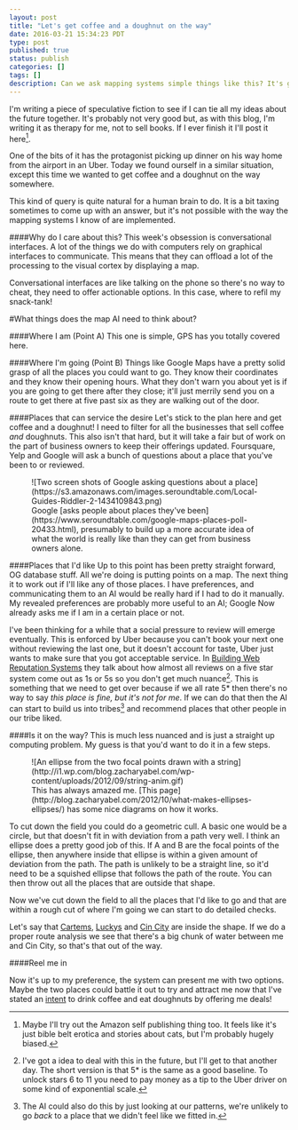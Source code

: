 ```yaml
---
layout: post
title: "Let's get coffee and a doughnut on the way"
date: 2016-03-21 15:34:23 PDT
type: post
published: true
status: publish
categories: []
tags: []
description: Can we ask mapping systems simple things like this? It's going to be important for conversational interfaces.
---
```


I'm writing a piece of speculative fiction to see if I can tie all my ideas about the future together. It's probably not very good but, as with this blog, I'm writing it as therapy for me, not to sell books. If I ever finish it I'll post it here[^1]. 

One of the bits of it has the protagonist picking up dinner on his way home from the airport in an Uber. Today we found ourself in a similar situation, except this time we wanted to get coffee and a doughnut on the way somewhere.

This kind of query is quite natural for a human brain to do. It is a bit taxing sometimes to come up with an answer, but it's not possible with the way the mapping systems I know of are implemented.

####Why do I care about this?
This week's obsession is conversational interfaces. A lot of the things we do with computers rely on graphical interfaces to communicate. This means that they can offload a lot of the processing to the visual cortex by displaying a map.

Conversational interfaces are like talking on the phone so there's no way to cheat, they need to offer actionable options. In this case, where to refil my snack-tank!

#What things does the map AI need to think about?

####Where I am (Point A)
This one is simple, GPS has you totally covered here.

####Where I'm going (Point B)
Things like Google Maps have a pretty solid grasp of all the places you could want to go. They know their coordinates and they know their opening hours. What they don't warn you about yet is if you are going to get there after they close; it'll just merrily send you on a route to get there at five past six as they are walking out of the door.

####Places that can service the desire
Let's stick to the plan here and get coffee and a doughnut! I need to filter for all the businesses that sell coffee _and_ doughnuts. This also isn't that hard, but it will take a fair but of work on the part of business owners to keep their offerings updated. Foursquare, Yelp and Google will ask a bunch of questions about a place that you've been to or reviewed.

<figure>
![Two screen shots of Google asking questions about a place](https://s3.amazonaws.com/images.seroundtable.com/Local-Guides-Riddler-2-1434109843.png)
<figcaption>
Google [asks people about places they've been](https://www.seroundtable.com/google-maps-places-poll-20433.html), presumably to build up a more accurate idea of what the world is really like than they can get from business owners alone.
</figcaption>
</figure>

####Places that I'd like
Up to this point has been pretty straight forward, OG database stuff. All we're doing is putting points on a map. The next thing it to work out if I'll like any of those places. I have preferences, and communicating them to an AI would be really hard if I had to do it manually. My revealed preferences are probably more useful to an AI; Google Now already asks me if I am in a certain place or not. 

I've been thinking for a while that a social pressure to review will emerge eventually. This is enforced by Uber because you can't book your next one without reviewing the last one, but it doesn't account for taste, Uber just wants to make sure that you got acceptable service. In [Building Web Reputation Systems](http://shop.oreilly.com/product/9780596159801.do) they talk about how almost all reviews on a five star system come out as 1s or 5s so you don't get much nuance[^2]. This is something that we need to get over because if we all rate 5* then there's no way to say _this place is fine, but it's not for me_. If we can do that then the AI can start to build us into tribes[^3] and recommend places that other people in our tribe liked.

####Is it on the way?
This is much less nuanced and is just a straight up computing problem. My guess is that you'd want to do it in a few steps. 

<figure class="half-width right">
![An ellipse from the two focal points drawn with a string](http://i1.wp.com/blog.zacharyabel.com/wp-content/uploads/2012/09/string-anim.gif)
<figcaption>
This has always amazed me. [This page](http://blog.zacharyabel.com/2012/10/what-makes-ellipses-ellipses/) has some nice diagrams on how it works.
</figcaption>
</figure>

To cut down the field you could do a geometric cull. A basic one would be a circle, but that doesn't fit in with deviation from a path very well. I think an ellipse does a pretty good job of this. If A and B are the focal points of the ellipse, then anywhere inside that ellipse is within a given amount of deviation from the path. The path is unlikely to be a straight line, so it'd need to be a squished ellipse that follows the path of the route. You can then throw out all the places that are outside that shape.

Now we've cut down the field to all the places that I'd like to go and that are within a rough cut of where I'm going we can start to do detailed checks.

Let's say that [Cartems](http://cartems.com/), [Luckys](http://www.luckysdoughnuts.com/) and [Cin City](http://www.cincitydonuts.com/) are inside the shape. If we do a proper route analysis we see that there's a big chunk of water between me and Cin City, so that's that out of the way.

####Reel me in

Now it's up to my preference, the system can present me with two options. Maybe the two places could battle it out to try and attract me now that I've stated an [intent](https://en.wikipedia.org/wiki/Intention_economy) to drink coffee and eat doughnuts by offering me deals!



[^1]: Maybe I'll try out the Amazon self publishing thing too. It feels like it's just bible belt erotica and stories about cats, but I'm probably hugely biased.

[^2]: I've got a idea to deal with this in the future, but I'll get to that another day. The short version is that 5* is the same as a good baseline. To unlock stars 6 to 11 you need to pay money as a tip to the Uber driver on some kind of exponential scale.

[^3]: The AI could also do this by just looking at our patterns, we're unlikely to go _back_ to a place that we didn't feel like we fitted in.
